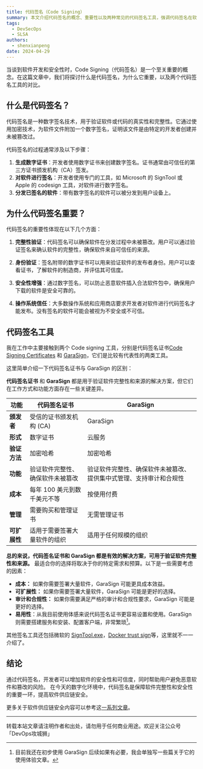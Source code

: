 ```yaml
---
title: 代码签名（Code Signing）
summary: 本文介绍代码签名的概念、重要性以及两种常见的代码签名工具，强调代码签名在软件供应链安全中的作用。
tags:
  - DevSecOps
  - SLSA
authors:
  - shenxianpeng
date: 2024-04-29
---
```


当谈到软件开发和安全性时，Code Signing（代码签名）是一个至关重要的概念。在这篇文章中，我们将探讨什么是代码签名，为什么它重要，以及两个代码签名工具的对比。

## 什么是代码签名？

代码签名是一种数字签名技术，用于验证软件或代码的真实性和完整性。它通过使用加密技术，为软件文件附加一个数字签名，证明该文件是由特定的开发者创建并未被篡改过。

代码签名的过程通常涉及以下步骤：
1. **生成数字证书**：开发者使用数字证书来创建数字签名。证书通常由可信任的第三方证书颁发机构（CA）签发。
2. **对软件进行签名**：开发者使用专门的工具，如 Microsoft 的 SignTool 或 Apple 的 codesign 工具，对软件进行数字签名。
3. **分发已签名的软件**：带有数字签名的软件可以被分发到用户设备上。


## 为什么代码签名重要？

代码签名的重要性体现在以下几个方面：

1. **完整性验证**：代码签名可以确保软件在分发过程中未被篡改。用户可以通过验证签名来确认软件的完整性，确保软件来自可信任的来源。

2. **身份验证**：签名附带的数字证书可以用来验证软件的发布者身份。用户可以查看证书，了解软件的制造商，并评估其可信度。

3. **安全性增强**：通过数字签名，可以防止恶意软件插入合法软件包中，确保用户下载的软件是安全可靠的。

4. **操作系统信任**：大多数操作系统和应用商店要求开发者对软件进行代码签名才能发布。没有签名的软件可能会被视为不安全或不可信。

## 代码签名工具

我在工作中主要接触到两个 Code signing 工具，分别是代码签名证书[Code Signing Certificates](https://www.thawte.com/code-signing/) 和 [GaraSign](https://garantir.io/use-cases/code-signing/)，它们是比较有代表性的两类工具。

这里简单介绍一下代码签名证书与 GaraSign 的区别：

**代码签名证书** 和 **GaraSign** 都是用于验证软件完整性和来源的解决方案，但它们在工作方式和功能方面存在一些关键差异。

| 功能 | 代码签名证书 | GaraSign |
|---|---|---|
| **颁发者** | 受信的证书颁发机构 (CA) | GaraSign |
| **形式** | 数字证书 | 云服务 |
| **验证方法** | 加密哈希 | 加密哈希 |
| **功能** | 验证软件完整性、确保软件未被篡改 | 验证软件完整性、确保软件未被篡改、提供集中式管理、支持审计和合规性 |
| **成本** | 每年 100 美元到数千美元不等 | 按使用付费 |
| **管理** | 需要购买和管理证书 | 无需管理证书 |
| **可扩展性** | 适用于需要签署大量软件的组织 | 适用于任何规模的组织 |

**总的来说，代码签名证书和 GaraSign 都是有效的解决方案，可用于验证软件完整性和来源。** 最适合你的选择将取决于你的特定需求和预算。以下是一些需要考虑的因素：

* **成本：** 如果你需要签署大量软件，GaraSign 可能更具成本效益。
* **可扩展性：** 如果你需要签署大量软件，GaraSign 可能是更好的选择。
* **审计和合规性：** 如果你需要满足严格的审计和合规性要求，GaraSign 可能是更好的选择。
* **易用性**：从我目前使用体感来说代码签名证书更容易设置和使用。GaraSign 则需要搭建服务和安装、配置客户端，非常繁琐[^1]。

[^1]: 目前我还在初步使用 GaraSign 后续如果有必要，我会单独写一些篇关于它的使用体验文章。

其他签名工具还包括微软的 [SignTool.exe](https://learn.microsoft.com/zh-cn/dotnet/framework/tools/signtool-exe)，[Docker trust sign](https://docs.docker.com/reference/cli/docker/trust/sign/)等，这里就不一一介绍了。

## 结论

通过代码签名，开发者可以增加软件的安全性和可信度，同时帮助用户避免恶意软件和篡改的风险。
在今天的数字化环境中，代码签名是保障软件完整性和安全性的重要一环，提高软件供应链安全。

更多关于软件供应链安全内容可以参考这[一系列文章](../../tags/slsa/)。

---

转载本站文章请注明作者和出处，请勿用于任何商业用途。欢迎关注公众号「DevOps攻城狮」
